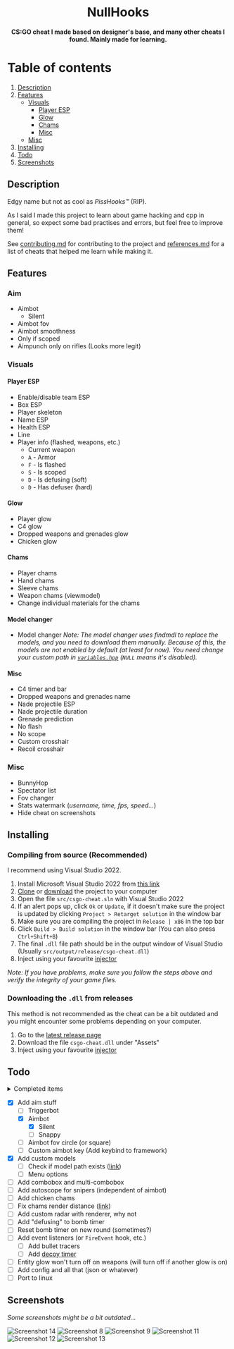 <div align="center">
    <h1>NullHooks</h1>
    <b>CS:GO cheat I made based on designer's base, and many other cheats I found. Mainly made for learning.</b>
    <div></div>
</div>

# Table of contents
1. [Description](#description)
2. [Features](#features)
    - [Visuals](#visuals)
        - [Player ESP](#player-esp)
        - [Glow](#glow)
        - [Chams](#chams)
        - [Misc](#misc)
    - [Misc](#misc-1)
3. [Installing](#installing)
4. [Todo](#todo)
5. [Screenshots](#screenshots)

## Description
Edgy name but not as cool as *PissHooks™* (RIP).

As I said I made this project to learn about game hacking and cpp in general, so expect some bad practises and errors, but feel free to improve them!

See [contributing.md](CONTRIBUTING.md) for contributing to the project and [references.md](REFERENCES.md) for a list of cheats that helped me learn while making it.

## Features
### Aim
- Aimbot
    - Silent
- Aimbot fov
- Aimbot smoothness
- Only if scoped
- Aimpunch only on rifles (Looks more legit)

### Visuals
#### Player ESP
- Enable/disable team ESP
- Box ESP
- Player skeleton
- Name ESP
- Health ESP
- Line
- Player info (flashed, weapons, etc.)
    - Current weapon
    - `A` - Armor
    - `F` - Is flashed
    - `S` - Is scoped
    - `D` - Is defusing (soft)
    - `D` - Has defuser (hard)

#### Glow
- Player glow
- C4 glow
- Dropped weapons and grenades glow
- Chicken glow

#### Chams
- Player chams
- Hand chams
- Sleeve chams
- Weapon chams (viewmodel)
- Change individual materials for the chams

#### Model changer
- Model changer
*Note: The model changer uses findmdl to replace the models, and you need to download them manually. Because of this, the models are not enabled by default (at least for now). You need change your custom path in [`variables.hpp`](https://github.com/r4v10l1/NullHooks/blob/main/src/core/menu/variables.hpp) (`NULL` means it's disabled).*

#### Misc
- C4 timer and bar
- Dropped weapons and grenades name
- Nade projectile ESP
- Nade projectile duration
- Grenade prediction
- No flash
- No scope
- Custom crosshair
- Recoil crosshair

### Misc
- BunnyHop
- Spectator list
- Fov changer
- Stats watermark (*username, time, fps, speed...*)
- Hide cheat on screenshots

## Installing
### Compiling from source (Recommended)
I recommend using Visual Studio 2022.

1. Install Microsoft Visual Studio 2022 from [this link](https://visualstudio.microsoft.com/vs/community/)
2. [Clone](https://www.git-scm.com/docs/git-clone) or [download](https://github.com/r4v10l1/NullHooks/archive/refs/heads/main.zip) the project to your computer
3. Open the file `src/csgo-cheat.sln` with Visual Studio 2022
4. If an alert pops up, click `Ok` or `Update`, if it doesn't make sure the project is updated by clicking `Project > Retarget solution` in the window bar
5. Make sure you are compiling the project in `Release | x86` in the top bar
6. Click `Build > Build solution` in the window bar (You can also press `Ctrl+Shift+B`)
7. The final `.dll` file path should be in the output window of Visual Studio (Usually `src/output/release/csgo-cheat.dll`)
8. Inject using your favourite [injector](https://en.wikipedia.org/wiki/DLL_injection)

*Note: If you have problems, make sure you follow the steps above and verify the integrity of your game files.*

### Downloading the `.dll` from releases
This method is not recommended as the cheat can be a bit outdated and you might encounter some problems depending on your computer.

1. Go to the [latest release page](https://github.com/r4v10l1/NullHooks/releases/latest)
2. Download the file `csgo-cheat.dll` under "Assets"
3. Inject using your favourite [injector](https://en.wikipedia.org/wiki/DLL_injection)

## Todo
<details>
    <summary>Completed items</summary>  
    
- [X] Clean the code
- [X] Choose team not working (click)
- [X] Move *NullHooks-Lite* to *NullHooks* branches
- [X] Change spectator list style
- [X] Add recoil crosshair
- [X] Make spectator list movable (same as menu)
- [X] Add active nade ESP
    - [X] Fix smoke class id
- [X] Add nade prediction
- [X] Add player skeleton ESP
- [X] Bring menu tabs back (rip)
- [X] Make spectator list width dynamic depending on name lengths
- [X] Add line esp
- [X] Add glows 
    - [X] Add bomb glow
    - [X] Add player glow
    - [X] Add chicken glow
    - [X] Add weapon glow
- [X] Add bomb timer
- [X] Add weapon info about player
- [X] Fix entity names showing outside the map if they dont exist (See `entity_esp.cpp`)
- [X] Remove glow on nade projectiles
- [X] Remove esp on spectated player
- [X] Nade projectiles outside screen
- [X] Add option for disabling watermark and stats
- [X] Make gui checkboxes enable by clicking the name of the feature
- [X] Add chams
- [X] Add section columns
- [X] Add hand chams
- [X] Add material selector to chams
- [X] Support wchar strings in renderer (Russian characers for example, see comment in renderer) (See [this](http://cpp.sh/8dubg))
    - [X] Spectator list repeating name again (*const*'s fault?) <!-- 3c95dc7877eaad7ec734da2ab29606cd346fcea3 | interfaces::globals->max_clients -->
- [X] Fix chams on custom playermodels
- [X] Fix cursor position being relative to screen instead of game window
- [X] Add color picker ([example](screenshots/color-picker-edit.png))
    - [X] Add popup system that renders after the menu so other elements don't render over the window
    - [X] Fix `gui::id_changer()` decrease button. See [issue](https://github.com/r4v10l1/NullHooks/issues/5) 
    - [X] Add great global input system
- [X] Fix both spectator list and menu dragging when overlapped (See bottom of `menu.cpp`)
#
</details>

- [X] Add aim stuff
    - [ ] Triggerbot
    - [X] Aimbot
        - [X] Silent
        - [ ] Snappy
    - [ ] Aimbot fov circle (or square)
    - [ ] Custom aimbot key (Add keybind to framework)
- [X] Add custom models
    - [ ] Check if model path exists ([link](https://www.unknowncheats.me/forum/counterstrike-global-offensive/141916-game-directory.html))
    - [ ] Menu options
- [ ] Add combobox and multi-combobox
- [ ] Add autoscope for snipers (independent of aimbot)
- [ ] Add chicken chams <!-- Rainbow? -->
- [ ] Fix chams render distance ([link](https://www.unknowncheats.me/forum/counterstrike-global-offensive/330483-disable-model-occulusion.html))
- [ ] Add custom radar with renderer, why not
- [ ] Add "defusing" to bomb timer
- [ ] Reset bomb timer on new round (sometimes?)
- [ ] Add event listeners (or `FireEvent` hook, etc.)
    - [ ] Add bullet tracers
    - [ ] Add [decoy timer](https://www.unknowncheats.me/forum/counterstrike-global-offensive/498498-decoys-spawn-time.html)
- [ ] Entity glow won't turn off on weapons (will turn off if another glow is on)
- [ ] Add config and all that (json or whatever)
- [ ] Port to linux <!-- <3 -->

## Screenshots
*Some screenshots might be a bit outdated...*  

![Screenshot 14](screenshots/screenshot14.png)
![Screenshot 8](screenshots/screenshot8.png)
![Screenshot 9](screenshots/screenshot9.png)
![Screenshot 11](screenshots/screenshot11.png)
![Screenshot 12](screenshots/screenshot12.png)
![Screenshot 13](screenshots/screenshot13.png)

